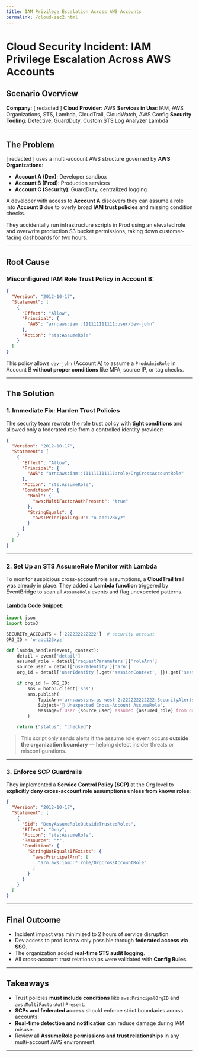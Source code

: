 ```yaml
---
title: IAM Privilege Escalation Across AWS Accounts
permalink: /cloud-sec2.html
---
```


# Cloud Security Incident: IAM Privilege Escalation Across AWS Accounts

## Scenario Overview

**Company**: [ redacted ]
**Cloud Provider**: AWS
**Services in Use**: IAM, AWS Organizations, STS, Lambda, CloudTrail, CloudWatch, AWS Config
**Security Tooling**: Detective, GuardDuty, Custom STS Log Analyzer Lambda

---

## The Problem

[ redacted ] uses a multi-account AWS structure governed by **AWS Organizations**:

* **Account A (Dev)**: Developer sandbox
* **Account B (Prod)**: Production services
* **Account C (Security)**: GuardDuty, centralized logging

A developer with access to **Account A** discovers they can assume a role into **Account B** due to overly broad **IAM trust policies** and missing condition checks.

They accidentally run infrastructure scripts in Prod using an elevated role and overwrite production S3 bucket permissions, taking down customer-facing dashboards for two hours.

---

## Root Cause

### Misconfigured IAM Role Trust Policy in Account B:

```json
{
  "Version": "2012-10-17",
  "Statement": [
    {
      "Effect": "Allow",
      "Principal": {
        "AWS": "arn:aws:iam::111111111111:user/dev-john"
      },
      "Action": "sts:AssumeRole"
    }
  ]
}
```

This policy allows `dev-john` (Account A) to assume a `ProdAdminRole` in Account B **without proper conditions** like MFA, source IP, or tag checks.

---

## The Solution

### 1. **Immediate Fix: Harden Trust Policies**

The security team rewrote the role trust policy with **tight conditions** and allowed only a federated role from a controlled identity provider:

```json
{
  "Version": "2012-10-17",
  "Statement": [
    {
      "Effect": "Allow",
      "Principal": {
        "AWS": "arn:aws:iam::111111111111:role/OrgCrossAccountRole"
      },
      "Action": "sts:AssumeRole",
      "Condition": {
        "Bool": {
          "aws:MultiFactorAuthPresent": "true"
        },
        "StringEquals": {
          "aws:PrincipalOrgID": "o-abc123xyz"
        }
      }
    }
  ]
}
```

---

### 2. **Set Up an STS AssumeRole Monitor with Lambda**

To monitor suspicious cross-account role assumptions, a **CloudTrail trail** was already in place. They added a **Lambda function** triggered by EventBridge to scan all `AssumeRole` events and flag unexpected patterns.

#### Lambda Code Snippet:

```python
import json
import boto3

SECURITY_ACCOUNTS = ['222222222222']  # security account
ORG_ID = 'o-abc123xyz'

def lambda_handler(event, context):
    detail = event['detail']
    assumed_role = detail['requestParameters']['roleArn']
    source_user = detail['userIdentity']['arn']
    org_id = detail['userIdentity'].get('sessionContext', {}).get('sessionIssuer', {}).get('orgId', '')

    if org_id != ORG_ID:
        sns = boto3.client('sns')
        sns.publish(
            TopicArn='arn:aws:sns:us-west-2:222222222222:SecurityAlerts',
            Subject='🚨 Unexpected Cross-Account AssumeRole',
            Message=f'User {source_user} assumed {assumed_role} from outside expected org {ORG_ID}'
        )

    return {"status": "checked"}
```

> This script only sends alerts if the assume role event occurs **outside the organization boundary** — helping detect insider threats or misconfigurations.

---

### 3. **Enforce SCP Guardrails**

They implemented a **Service Control Policy (SCP)** at the Org level to **explicitly deny cross-account role assumptions unless from known roles**:

```json
{
  "Version": "2012-10-17",
  "Statement": [
    {
      "Sid": "DenyAssumeRoleOutsideTrustedRoles",
      "Effect": "Deny",
      "Action": "sts:AssumeRole",
      "Resource": "*",
      "Condition": {
        "StringNotEqualsIfExists": {
          "aws:PrincipalArn": [
            "arn:aws:iam::*:role/OrgCrossAccountRole"
          ]
        }
      }
    }
  ]
}
```

---

## Final Outcome

* Incident impact was minimized to 2 hours of service disruption.
* Dev access to prod is now only possible through **federated access via SSO**.
* The organization added **real-time STS audit logging**.
* All cross-account trust relationships were validated with **Config Rules**.

---

## Takeaways

* Trust policies **must include conditions** like `aws:PrincipalOrgID` and `aws:MultiFactorAuthPresent`.
* **SCPs and federated access** should enforce strict boundaries across accounts.
* **Real-time detection and notification** can reduce damage during IAM misuse.
* Review all **AssumeRole permissions and trust relationships** in any multi-account AWS environment.

---